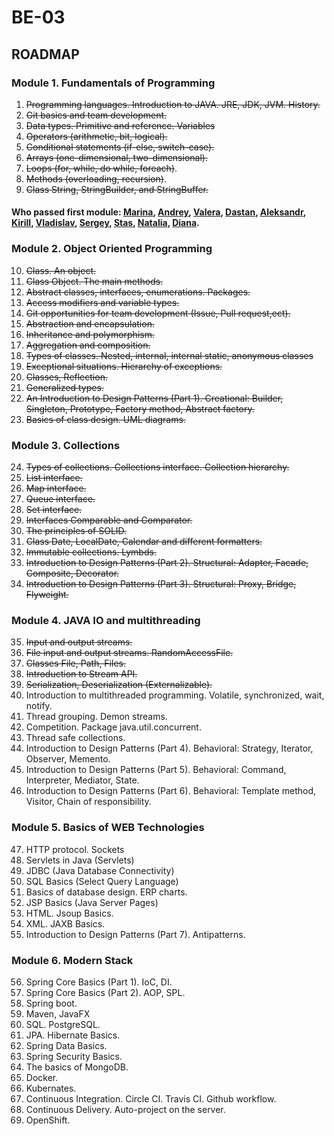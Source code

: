 # BE-03

## ROADMAP
### Module 1. Fundamentals of Programming
1. ~~Programming languages. Introduction to JAVA. JRE, JDK, JVM. History.~~
2. ~~Git basics and team development.~~
3. ~~Data types. Primitive and reference. Variables~~
4. ~~Operators (arithmetic, bit, logical).~~
5. ~~Conditional statements (if-else, switch-case).~~
6. ~~Arrays (one-dimensional, two-dimensional).~~
7. ~~Loops (for, while, do while, foreach)~~.
8. ~~Methods (overloading, recursion)~~.
9. ~~Class String, StringBuilder, and StringBuffer.~~

#### Who passed first module: [Marina](https://github.com/Marina2302), [Andrey](https://github.com/Quertte), [Valera](https://github.com/ValeraDanilov), [Dastan](https://github.com/McHutov), [Aleksandr](https://github.com/grom4er/MyFirstGitRepo), [Kirill](https://github.com/MaTiFaX), [Vladislav](https://github.com/Kseenod), [Sergey](https://github.com/Fr0z3Nn), [Stas]( https://github.com/stas8987), [Natalia](https://github.com/Natalya-Zay/repositoryStorm), [Diana](https://github.com/klarimonda).
 
### Module 2. Object Oriented Programming
10. ~~Class. An object.~~
11. ~~Class Object. The main methods.~~
12. ~~Abstract classes, interfaces, enumerations. Packages.~~
13. ~~Access modifiers and variable types.~~
14. ~~Git opportunities for team development (Issue, Pull request,ect).~~
15. ~~Abstraction and encapsulation.~~
16. ~~Inheritance and polymorphism.~~
17. ~~Aggregation and composition.~~
18. ~~Types of classes. Nested, internal, internal static, anonymous classes~~
19.  ~~Exceptional situations. Hierarchy of exceptions.~~
20. ~~Classes, Reflection.~~
21. ~~Generalized types.~~
22. ~~An Introduction to Design Patterns (Part 1). Creational: Builder, Singleton, Prototype, Factory method, Abstract factory.~~ 
23. ~~Basics of class design. UML diagrams.~~

### Module 3. Collections
24. ~~Types of collections. Collections interface. Collection hierarchy.~~
25. ~~List interface.~~
26. ~~Map interface.~~
27. ~~Queue interface.~~
28. ~~Set interface.~~
29. ~~Interfaces Comparable and Comparator.~~
30. ~~The principles of SOLID.~~
31. ~~Class Date, LocalDate, Calendar and different formatters.~~
32. ~~Immutable collections. Lymbds.~~
33. ~~Introduction to Design Patterns (Part 2). Structural: Adapter, Facade, Composite, Decorator.~~
34. ~~Introduction to Design Patterns (Part 3). Structural: Proxy, Bridge, Flyweight.~~

### Module 4. JAVA IO and multithreading
35. ~~Input and output streams.~~
36. ~~File input and output streams. RandomAccessFile.~~
37. ~~Classes File, Path, Files.~~
38. ~~Introduction to Stream API.~~
39. ~~Serialization, Deserialization (Externalizable).~~
40. Introduction to multithreaded programming. Volatile, synchronized, wait, notify.
41. Thread grouping. Demon streams.
42. Competition. Package java.util.concurrent.
43. Thread safe collections.
44. Introduction to Design Patterns (Part 4). Behavioral: Strategy, Iterator, Observer, Memento.
45. Introduction to Design Patterns (Part 5). Behavioral: Command, Interpreter, Mediator, State. 
46. Introduction to Design Patterns (Part 6). Behavioral: Template method, Visitor, Chain of responsibility. 

### Module 5. Basics of WEB Technologies
47. HTTP protocol. Sockets
48. Servlets in Java (Servlets)
49. JDBC (Java Database Connectivity)
50. SQL Basics (Select Query Language)
51. Basics of database design. ERP charts.
52. JSP Basics (Java Server Pages)
53. HTML. Jsoup Basics.
54. XML. JAXB Basics.
55. Introduction to Design Patterns (Part 7). Antipatterns.

### Module 6. Modern Stack
56. Spring Core Basics (Part 1). IoC, DI.
57. Spring Core Basics (Part 2). AOP, SPL.
58. Spring boot.
59. Maven, JavaFX 
60. SQL. PostgreSQL.
61. JPA. Hibernate Basics.
62. Spring Data Basics. 
63. Spring Security Basics.
64. The basics of MongoDB.
65. Docker.
66. Kubernates.
67. Continuous Integration. Circle CI. Travis CI. Github workflow.
68. Continuous Delivery. Auto-project on the server.
69. OpenShift.
